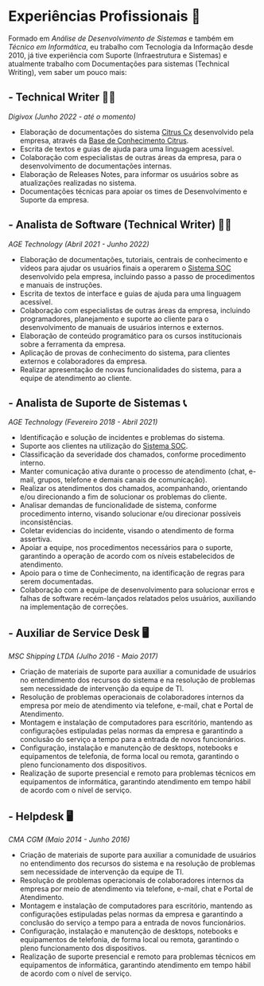 # Experiências Profissionais 💼
Formado em *Análise de Desenvolvimento de Sistemas* e também em *Técnico em Informática*, eu trabalho com Tecnologia da Informação desde 2010, já tive experiência com Suporte (Infraestrutura e Sistemas) e atualmente trabalho com Documentações para sistemas (Technical Writing), vem saber um pouco mais:  


## - Technical Writer :man_technologist:	
*Digivox (Junho 2022 - até o momento)*
- Elaboração de documentações do sistema [Citrus Cx](https://citrus.cx/) desenvolvido pela empresa, através da [Base de Conhecimento Citrus](https://docs.citrus.cx/).
- Escrita de textos e guias de ajuda para uma linguagem acessível.
- Colaboração com especialistas de outras áreas da empresa, para o desenvolvimento de documentações internas.
- Elaboração de Releases Notes, para informar os usuários sobre as atualizações realizadas no sistema.
- Documentações técnicas para apoiar os times de Desenvolvimento e Suporte da empresa. 

## - Analista de Software (Technical Writer) :man_technologist:	
*AGE Technology (Abril 2021 - Junho 2022)*
- Elaboração de documentações, tutoriais, centrais de conhecimento e vídeos para ajudar os usuários finais a operarem o [Sistema SOC](https://www.soc.com.br/) desenvolvido pela empresa, incluindo passo a passo de procedimentos e manuais de instruções.
- Escrita de textos de interface e guias de ajuda para uma linguagem acessível.
- Colaboração com especialistas de outras áreas da empresa, incluindo programadores, planejamento e suporte ao cliente para o desenvolvimento de manuais de usuários internos e externos.
- Elaboração de conteúdo programático para os cursos institucionais sobre a ferramenta da empresa.
- Aplicação de provas de conhecimento do sistema, para clientes externos e colaboradores da empresa.
- Realizar apresentação de novas funcionalidades do sistema, para a equipe de atendimento ao cliente.

## - Analista de Suporte de Sistemas :telephone_receiver:	
*AGE Technology (Fevereiro 2018 - Abril 2021)*
- Identificação e solução de incidentes e problemas do sistema.
- Suporte aos clientes na utilização do  [Sistema SOC](https://www.soc.com.br/).
- Classificação da severidade dos chamados, conforme procedimento interno.
- Manter comunicação ativa durante o processo de atendimento (chat, e-mail, grupos, telefone e demais canais de comunicação).
- Realizar os atendimentos dos chamados, acompanhando, orientando e/ou direcionando a fim de solucionar os problemas do cliente.
- Analisar demandas de funcionalidade de sistema, conforme procedimento interno, visando solucionar e/ou direcionar possíveis inconsistências.
- Coletar evidencias do incidente, visando o atendimento de forma assertiva.
- Apoiar a equipe, nos procedimentos necessários para o suporte, garantindo a operação de acordo com os níveis estabelecidos de atendimento.
- Apoio para o time de Conhecimento, na identificação de regras para serem documentadas. 
- Colaboração com a equipe de desenvolvimento para solucionar erros e falhas de software recém-lançados relatados pelos usuários, auxiliando na implementação de correções.

## - Auxiliar de Service Desk :desktop_computer:	
*MSC Shipping LTDA (Julho 2016 - Maio 2017)*
- Criação de materiais de suporte para auxiliar a comunidade de usuários no entendimento dos recursos do sistema e na resolução de problemas sem necessidade de intervenção da equipe de TI.
- Resolução de problemas operacionais de colaboradores internos da empresa por meio de atendimento via telefone, e-mail, chat e Portal de Atendimento.
- Montagem e instalação de computadores para escritório, mantendo as configurações estipuladas pelas normas da empresa e garantindo a conclusão do serviço a tempo para a entrada de novos funcionários.
- Configuração, instalação e manutenção de desktops, notebooks e equipamentos de telefonia, de forma local ou remota, garantindo o pleno funcionamento dos dispositivos.
- Realização de suporte presencial e remoto para problemas técnicos em equipamentos de informática, garantindo atendimento em tempo hábil de acordo com o nível de serviço.

## - Helpdesk :desktop_computer:	
*CMA CGM (Maio 2014 - Junho 2016)*
- Criação de materiais de suporte para auxiliar a comunidade de usuários no entendimento dos recursos do sistema e na resolução de problemas sem necessidade de intervenção da equipe de TI.
- Resolução de problemas operacionais de colaboradores internos da empresa por meio de atendimento via telefone, e-mail, chat e Portal de Atendimento.
- Montagem e instalação de computadores para escritório, mantendo as configurações estipuladas pelas normas da empresa e garantindo a conclusão do serviço a tempo para a entrada de novos funcionários.
- Configuração, instalação e manutenção de desktops, notebooks e equipamentos de telefonia, de forma local ou remota, garantindo o pleno funcionamento dos dispositivos.
- Realização de suporte presencial e remoto para problemas técnicos em equipamentos de informática, garantindo atendimento em tempo hábil de acordo com o nível de serviço.



